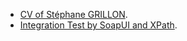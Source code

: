  * [CV of Stéphane GRILLON](http://sgrillon14.github.io/).
 * [Integration Test by SoapUI and XPath](http://sgrillon14.github.io/IT-SoapUI.html).

